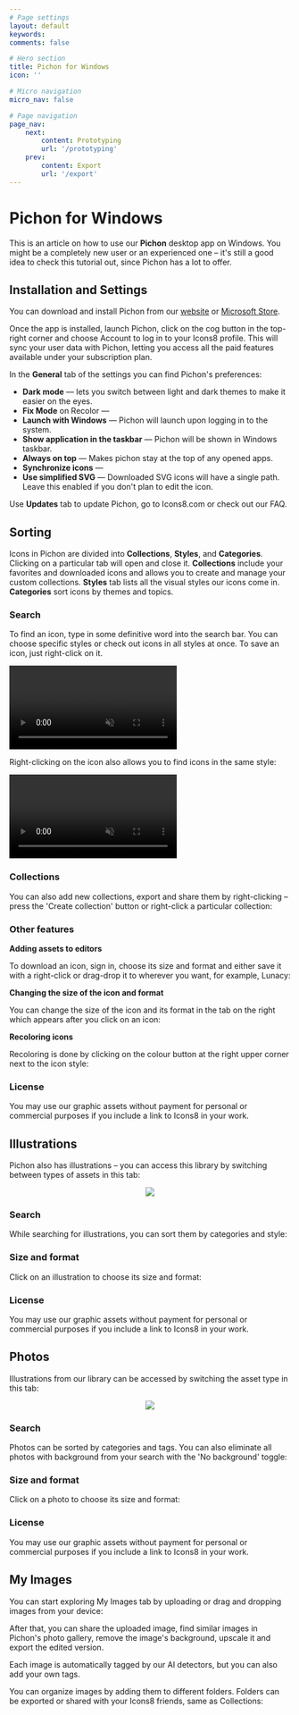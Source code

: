 ```yaml
---
# Page settings
layout: default
keywords:
comments: false

# Hero section
title: Pichon for Windows
icon: ''

# Micro navigation
micro_nav: false

# Page navigation
page_nav:
    next:
        content: Prototyping
        url: '/prototyping'
    prev:
        content: Export
        url: '/export'
---
```


# Pichon for Windows

This is an article on how to use our **Pichon** desktop app on Windows. You might be a completely new user or an experienced one – it's still a good idea to check this tutorial out, since Pichon has a lot to offer.

## Installation and Settings

You can download and install Pichon from our [website](https://icons8.com/app/windows) or [Microsoft Store](https://apps.microsoft.com/store/detail/9NK8T1KSHFFR).

Once the app is installed, launch Pichon, click on the cog button in the top-right corner and choose Account to log in to your Icons8 profile. This will sync your user data with Pichon, letting you access all the paid features available under your subscription plan.

In the **General** tab of the settings you can find Pichon's preferences:

* **Dark mode** — lets you switch between light and dark themes to make it easier on the eyes.
* **Fix Mode** on Recolor —
* **Launch with Windows** — Pichon will launch upon logging in to the system.
* **Show application in the taskbar** — Pichon will be shown in Windows taskbar.
* **Always on top** — Makes pichon stay at the top of any opened apps.
* **Synchronize icons** — 
* **Use simplified SVG** — Downloaded SVG icons will have a single path. Leave this enabled if you don't plan to edit the icon.

Use **Updates** tab to update Pichon, go to Icons8.com or check out our FAQ.

## Sorting

Icons in Pichon are divided into **Collections**, **Styles**, and **Categories**. Clicking on a particular tab will open and close it. **Collections** include your favorites and downloaded icons and allows you to create and manage your custom collections. **Styles** tab lists all the visual styles our icons come in. **Categories** sort icons by themes and topics.

### Search

To find an icon, type in some definitive word into the search bar.  You can choose specific styles or check out icons in all styles at once. To save an icon, just right-click on it.

<video autoplay="" muted="" loop="" playsinline="" width="auto" height="auto"><source src="/public/2.1.Save.mp4" type="video/mp4"></video>

Right-clicking on the icon also allows you to find icons in the same style:

<video autoplay="" muted="" loop="" playsinline="" width="auto" height="auto"><source src="/public/2.2.Styles.mp4" type="video/mp4"></video>

### Collections

You can also add new collections, export and share them by right-clicking – press the 'Create collection' button or right-click a particular collection:

### Other features

**Adding assets to editors**

To download an icon, sign in, choose its size and format and either save it with a right-click or drag-drop it to wherever you want, for example, Lunacy:

**Changing the size of the icon and format**

You can change the size of the icon and its format in the tab on the right which appears after you click on an icon:

**Recoloring icons**

Recoloring is done by clicking on the colour button at the right upper corner next to the icon style:

### License

You may use our graphic assets without payment for personal or commercial purposes if you include a link to Icons8 in your work.

## Illustrations

Pichon also has illustrations – you can access this library by switching between types of assets in this tab:

<p align="center">
  <img width="auto" height="auto" src="/public/1.3.Assets.png">
</p>

### Search

While searching for illustrations, you can sort them by categories and style:

### Size and format

Click on an illustration to choose its size and format:

### License

You may use our graphic assets without payment for personal or commercial purposes if you include a link to Icons8 in your work.

## Photos

Illustrations from our library can be accessed by switching the asset type in this tab:

<p align="center">
  <img width="auto" height="auto" src="/public/1.3.Assets.png">
</p>

### Search

Photos can be sorted by categories and tags. You can also eliminate all photos with background from your search with the 'No background' toggle:

### Size and format

Click on a photo to choose its size and format:

### License

You may use our graphic assets without payment for personal or commercial purposes if you include a link to Icons8 in your work.

## My Images

You can start exploring My Images tab by uploading or drag and dropping images from your device:

After that, you can share the uploaded image, find similar images in Pichon's photo gallery, remove the image's background, upscale it and export the edited version. 

Each image is automatically tagged by our AI detectors, but you can also add your own tags.

You can organize images by adding them to different folders. Folders can be exported or shared with your Icons8 friends, same as Collections:

